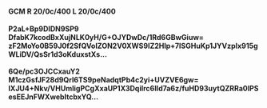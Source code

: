 #### GCM R 20/0c/400 L 20/0c/400
**P2aL+Bp9DIDN9SP9**<br/>**DfabK7kcodBxXujNLK0yH/G+OJYDwDc/1Rd6GBwGiuw=**<br/>**zF2MoYo0B59J0f2SfQVoIZON2V0XWS9IZ2Hlp+7ISGHuKp1JYVzpIx915gWLiDV/QsSr1d3oKduxstXs...**<br/><br/>
**6Qe/pc3OJCCxauY2**<br/>**M1czGsfJF28d9Qrl6TS9peNadqtPb4c2yi+UVZVE6gw=**<br/>**lXJU4+Nkv/VHUmligPCgXxaUP1X3Dqilrc6Ild7a6z/fuHD93uytQZRRa0lPSesEEJnFWXwebItcbxYQ...**